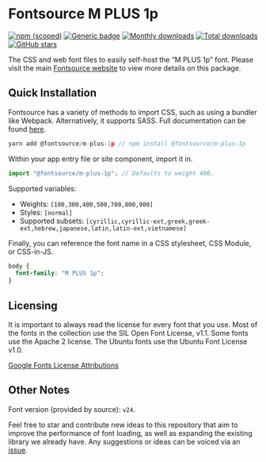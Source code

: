 # Fontsource M PLUS 1p

[![npm (scoped)](https://img.shields.io/npm/v/@fontsource/m-plus-1p?color=brightgreen)](https://www.npmjs.com/package/@fontsource/m-plus-1p) [![Generic badge](https://img.shields.io/badge/fontsource-passing-brightgreen)](https://github.com/fontsource/fontsource) [![Monthly downloads](https://badgen.net/npm/dm/@fontsource/m-plus-1p)](https://github.com/fontsource/fontsource) [![Total downloads](https://badgen.net/npm/dt/@fontsource/m-plus-1p)](https://github.com/fontsource/fontsource) [![GitHub stars](https://img.shields.io/github/stars/fontsource/fontsource.svg?style=social&label=Star)](https://github.com/fontsource/fontsource/stargazers)

The CSS and web font files to easily self-host the “M PLUS 1p” font. Please visit the main [Fontsource website](https://fontsource.org/fonts/m-plus-1p) to view more details on this package.

## Quick Installation

Fontsource has a variety of methods to import CSS, such as using a bundler like Webpack. Alternatively, it supports SASS. Full documentation can be found [here](https://fontsource.org/docs/introduction).

```javascript
yarn add @fontsource/m-plus-1p // npm install @fontsource/m-plus-1p
```

Within your app entry file or site component, import it in.

```javascript
import "@fontsource/m-plus-1p"; // Defaults to weight 400.
```

Supported variables:

- Weights: `[100,300,400,500,700,800,900]`
- Styles: `[normal]`
- Supported subsets: `[cyrillic,cyrillic-ext,greek,greek-ext,hebrew,japanese,latin,latin-ext,vietnamese]`

Finally, you can reference the font name in a CSS stylesheet, CSS Module, or CSS-in-JS.

```css
body {
  font-family: "M PLUS 1p";
}
```

## Licensing

It is important to always read the license for every font that you use.
Most of the fonts in the collection use the SIL Open Font License, v1.1. Some fonts use the Apache 2 license. The Ubuntu fonts use the Ubuntu Font License v1.0.

[Google Fonts License Attributions](https://fonts.google.com/attribution)

## Other Notes

Font version (provided by source): `v24`.

Feel free to star and contribute new ideas to this repository that aim to improve the performance of font loading, as well as expanding the existing library we already have. Any suggestions or ideas can be voiced via an [issue](https://github.com/fontsource/fontsource/issues).

